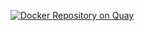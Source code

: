 [![Docker Repository on Quay](https://quay.io/repository/linutux/unbound/status "Docker Repository on Quay")](https://quay.io/repository/linutux/unbound)
